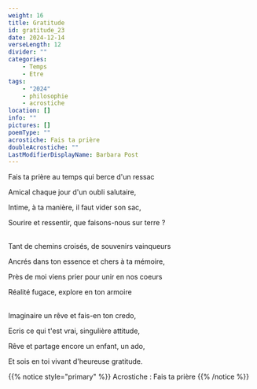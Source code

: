 ```yaml
---
weight: 16
title: Gratitude
id: gratitude_23
date: 2024-12-14
verseLength: 12
divider: ""
categories:
    - Temps
    - Etre
tags:
    - "2024"
    - philosophie
    - acrostiche
location: []
info: ""
pictures: []
poemType: ""
acrostiche: Fais ta prière
doubleAcrostiche: ""
LastModifierDisplayName: Barbara Post
---
```

Fais ta prière au temps qui berce d'un ressac

Amical chaque jour d'un oubli salutaire,

Intime, à ta manière, il faut vider son sac,

Sourire et ressentir, que faisons-nous sur terre ?

 \
Tant de chemins croisés, de souvenirs vainqueurs

Ancrés dans ton essence et chers à ta mémoire,

Près de moi viens prier pour unir en nos coeurs

Réalité fugace, explore en ton armoire

 \
Imaginaire un rêve et fais-en ton credo,

Ecris ce qui t'est vrai, singulière attitude,

Rêve et partage encore un enfant, un ado,

Et sois en toi vivant d'heureuse gratitude.

<!-- FM:Snippet:Start data:{"id":"_simpleNotice","fields":[{"name":"content","value":"Acrostiche : Fais ta prière"}]} -->
{{% notice style="primary" %}}
Acrostiche : Fais ta prière
{{% /notice %}}
<!-- FM:Snippet:End -->